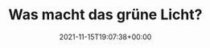---
retweeted: false
source: <a href="https://mobile.twitter.com" rel="nofollow">Twitter Web App</a>
entities:
  hashtags: []
  symbols: []
  user_mentions: []
  urls:
  - url: https://t.co/Cquy0EMTdI
    expanded_url: https://twitter.com/baschtdotcom/status/1460322531307573251
    display_url: twitter.com/baschtdotcom/s…
    indices:
    - '27'
    - '50'
display_text_range:
- '0'
- '50'
favorite_count: '0'
id_str: '1460323626595627012'
truncated: false
retweet_count: '0'
id: '1460323626595627012'
possibly_sensitive: false
created_at: Mon Nov 15 19:07:38 +0000 2021
favorited: false
full_text: Was macht das grüne Licht?
lang: de
quote_url: https://twitter.com/baschtdotcom/status/1460322531307573251
tags:
- pesos:twitter
date: '2021-11-15T19:07:38+00:00'
src: https://twitter.com/bascht/status/1460323626595627012
original_url: https://twitter.com/bascht/status/1460323626595627012
type: twitter_tweet
text: Was macht das grüne Licht?
title: Was macht das grüne Licht?

---
